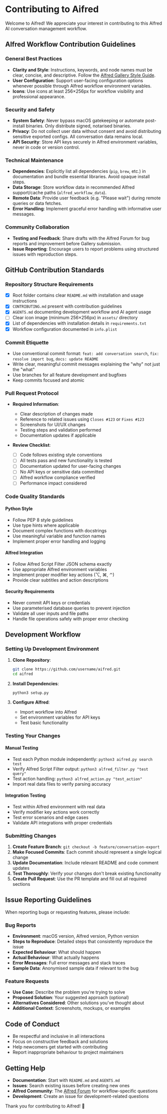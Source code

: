 # Contributing to Aifred

Welcome to Aifred! We appreciate your interest in contributing to this Alfred AI conversation management workflow.

## Alfred Workflow Contribution Guidelines

### General Best Practices

- **Clarity and Style**: Instructions, keywords, and node names must be clear, concise, and descriptive. Follow the [Alfred Gallery Style Guide](https://www.alfredapp.com/help/workflows/style-guide/).
- **User Configuration**: Support user-facing configuration options whenever possible through Alfred workflow environment variables.
- **Icons**: Use icons at least 256×256px for workflow visibility and professional appearance.

### Security and Safety

- **System Safety**: Never bypass macOS gatekeeping or automate post-install binaries. Only distribute signed, notarised binaries.
- **Privacy**: Do not collect user data without consent and avoid distributing sensitive exported configs. All conversation data remains local.
- **API Security**: Store API keys securely in Alfred environment variables, never in code or version control.

### Technical Maintenance

- **Dependencies**: Explicitly list all dependencies (`pip`, `brew`, etc.) in documentation and bundle essential libraries. Avoid opaque install steps.
- **Data Storage**: Store workflow data in recommended Alfred support/cache paths (`alfred_workflow_data`).
- **Remote Data**: Provide user feedback (e.g. "Please wait") during remote queries or data fetches.
- **Error Handling**: Implement graceful error handling with informative user messages.

### Community Collaboration

- **Testing and Feedback**: Share drafts with the Alfred Forum for bug reports and improvement before Gallery submission.
- **Issue Reporting**: Encourage users to report problems using structured issues with reproduction steps.

## GitHub Contribution Standards

### Repository Structure Requirements

- [x] Root folder contains clear `README.md` with installation and usage instructions
- [x] `CONTRIBUTING.md` present with contribution guidelines  
- [x] `AGENTS.md` documenting development workflow and AI agent usage
- [ ] Clear icon image (minimum 256×256px) in `assets/` directory
- [x] List of dependencies with installation details in `requirements.txt`
- [x] Workflow configuration documented in `info.plist`

### Commit Etiquette

- Use conventional commit format: `feat: add conversation search`, `fix: resolve import bug`, `docs: update README`
- Write clear, meaningful commit messages explaining the "why" not just the "what"
- Use branches for all feature development and bugfixes
- Keep commits focused and atomic

### Pull Request Protocol

- **Required Information**:
  - Clear description of changes made
  - Reference to related issues using `Closes #123` or `Fixes #123`
  - Screenshots for UI/UX changes
  - Testing steps and validation performed
  - Documentation updates if applicable

- **Review Checklist**:
  - [ ] Code follows existing style conventions
  - [ ] All tests pass and new functionality is tested
  - [ ] Documentation updated for user-facing changes
  - [ ] No API keys or sensitive data committed
  - [ ] Alfred workflow compliance verified
  - [ ] Performance impact considered

### Code Quality Standards

#### Python Style
- Follow PEP 8 style guidelines
- Use type hints where applicable
- Document complex functions with docstrings
- Use meaningful variable and function names
- Implement proper error handling and logging

#### Alfred Integration
- Follow Alfred Script Filter JSON schema exactly
- Use appropriate Alfred environment variables
- Implement proper modifier key actions (⌥, ⌘, ⌃)
- Provide clear subtitles and action descriptions

#### Security Requirements
- Never commit API keys or credentials
- Use parameterised database queries to prevent injection
- Validate all user inputs and file paths
- Handle file operations safely with proper error checking

## Development Workflow

### Setting Up Development Environment

1. **Clone Repository**:
   ```bash
   git clone https://github.com/username/aifred.git
   cd aifred
   ```

2. **Install Dependencies**:
   ```bash
   python3 setup.py
   ```

3. **Configure Alfred**:
   - Import workflow into Alfred
   - Set environment variables for API keys
   - Test basic functionality

### Testing Your Changes

#### Manual Testing
- Test each Python module independently: `python3 aifred.py search test`
- Verify Alfred Script Filter output: `python3 alfred_filter.py "test query"`
- Test action handling: `python3 alfred_action.py "test_action"`
- Import real data files to verify parsing accuracy

#### Integration Testing
- Test within Alfred environment with real data
- Verify modifier key actions work correctly
- Test error scenarios and edge cases
- Validate API integrations with proper credentials

### Submitting Changes

1. **Create Feature Branch**: `git checkout -b feature/conversation-export`
2. **Make Focused Commits**: Each commit should represent a single logical change
3. **Update Documentation**: Include relevant README and code comment updates
4. **Test Thoroughly**: Verify your changes don't break existing functionality
5. **Create Pull Request**: Use the PR template and fill out all required sections

## Issue Reporting Guidelines

When reporting bugs or requesting features, please include:

### Bug Reports
- **Environment**: macOS version, Alfred version, Python version
- **Steps to Reproduce**: Detailed steps that consistently reproduce the issue
- **Expected Behaviour**: What should happen
- **Actual Behaviour**: What actually happens
- **Error Messages**: Full error messages and stack traces
- **Sample Data**: Anonymised sample data if relevant to the bug

### Feature Requests
- **Use Case**: Describe the problem you're trying to solve
- **Proposed Solution**: Your suggested approach (optional)
- **Alternatives Considered**: Other solutions you've thought about
- **Additional Context**: Screenshots, mockups, or examples

## Code of Conduct

- Be respectful and inclusive in all interactions
- Focus on constructive feedback and solutions
- Help newcomers get started with contributing
- Report inappropriate behaviour to project maintainers

## Getting Help

- **Documentation**: Start with `README.md` and `AGENTS.md`
- **Issues**: Search existing issues before creating new ones
- **Alfred Community**: The [Alfred Forum](https://www.alfredforum.com/) for workflow-specific questions
- **Development**: Create an issue for development-related questions

Thank you for contributing to Aifred! 🚀